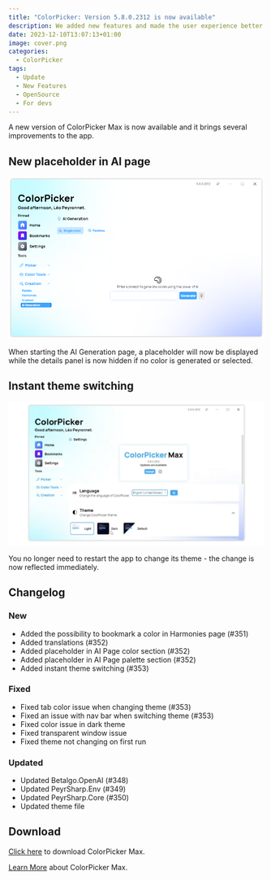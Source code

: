 ```yaml
---
title: "ColorPicker: Version 5.8.0.2312 is now available"
description: We added new features and made the user experience better.
date: 2023-12-10T13:07:13+01:00
image: cover.png
categories:
  - ColorPicker
tags:
  - Update
  - New Features
  - OpenSource
  - For devs
---
```


A new version of ColorPicker Max is now available and it brings several improvements to the app.

## New placeholder in AI page

![The new placeholder in the AI Generation page](1.png)

When starting the AI Generation page, a placeholder will now be displayed while the details panel is now hidden if no color is generated or selected.

## Instant theme switching

![Changing theme no longer requires you to restart the app](2.gif)

You no longer need to restart the app to change its theme - the change is now reflected immediately.

## Changelog

### New

- Added the possibility to bookmark a color in Harmonies page (#351)
- Added translations (#352)
- Added placeholder in AI Page color section (#352)
- Added placeholder in AI Page palette section (#352)
- Added instant theme switching (#353)

### Fixed

- Fixed tab color issue when changing theme (#353)
- Fixed an issue with nav bar when switching theme (#353)
- Fixed color issue in dark theme
- Fixed transparent window issue
- Fixed theme not changing on first run

### Updated

- Updated Betalgo.OpenAI (#348)
- Updated PeyrSharp.Env (#349)
- Updated PeyrSharp.Core (#350)
- Updated theme file

## Download

[Click here](https://tinyurl.com/DownloadColorPickerMax) to download ColorPicker Max.

[Learn More](https://leocorporation.dev/store/colorpickermax) about ColorPicker Max.
